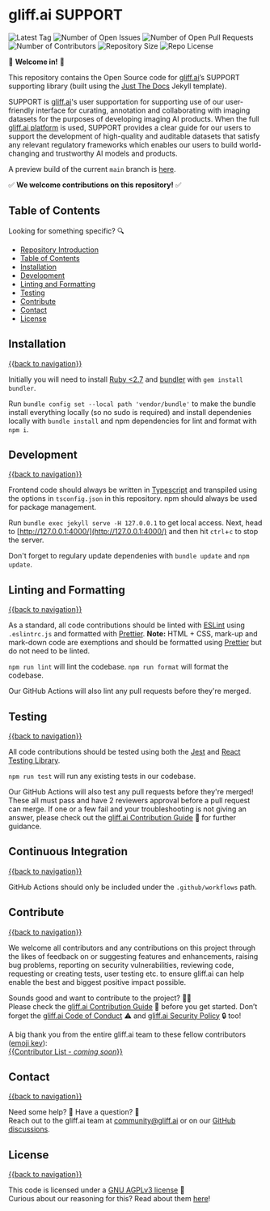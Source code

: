 # gliff.ai SUPPORT

![Latest Tag](https://img.shields.io/github/v/tag/gliff-ai/support?&label=latest_tag&style=flat-square&color=f2f2f2) ![Number of Open Issues](https://img.shields.io/github/issues/gliff-ai/support?style=flat-square&color=yellow) ![Number of Open Pull Requests](https://img.shields.io/github/issues-pr/gliff-ai/support?style=flat-square&color=yellow) ![Number of Contributors](https://img.shields.io/github/contributors/gliff-ai/support?style=flat-square&color=yellow) ![Repository Size](https://img.shields.io/github/repo-size/gliff-ai/support?style=flat-square&color=red) ![Repo License](https://img.shields.io/github/license/gliff-ai/support?color=0078FF&style=flat-square)

👋 **Welcome in!** 👋

This repository contains the Open Source code for [gliff.ai](https://gliff.ai)’s SUPPORT supporting library (built using the [Just The Docs](https://pmarsceill.github.io/just-the-docs/) Jekyll template).

SUPPORT is [gliff.ai](https://gliff.ai)'s user supportation for supporting use of our user-friendly interface for curating, annotation and collaborating with imaging datasets for the purposes of developing imaging AI products. When the full [gliff.ai platform](https://gliff.ai/software/) is used, SUPPORT provides a clear guide for our users to support the development of high-quality and auditable datasets that satisfy any relevant regulatory frameworks which enables our users to build world-changing and trustworthy AI models and products.

A preview build of the current `main` branch is [here](https://docs.gliff.app/).

✅ **We welcome contributions on this repository!** ✅

## Table of Contents

Looking for something specific? 🔍

- [Repository Introduction](#gliffai-support)
- [Table of Contents](#table-of-contents)
- [Installation](#installation)
- [Development](#development)
- [Linting and Formatting](#linting-and-formatting)
- [Testing](#testing)
- [Contribute](#contribute)
- [Contact](#contact)
- [License](#license)

## Installation

[{{back to navigation}}](#table-of-contents)

Initially you will need to install [Ruby <2.7](https://www.ruby-lang.org/en/supportation/installation/) and [bundler](https://bundler.io/) with `gem install bundler`.

Run `bundle config set --local path 'vendor/bundle'` to make the bundle install everything locally (so no sudo is required) and install dependenies locally with `bundle install` and npm dependencies for lint and format with `npm i`.

## Development

[{{back to navigation}}](#table-of-contents)

Frontend code should always be written in [Typescript](https://www.typescriptlang.org/) and transpiled using the options in `tsconfig.json` in this repository. npm should always be used for package management.

Run `bundle exec jekyll serve -H 127.0.0.1` to get local access. Next, head to [http://127.0.0.1:4000/](http://127.0.0.1:4000/) and then hit `ctrl`+`c` to stop the server.

Don't forget to regulary update dependenies with `bundle update` and `npm update`.

## Linting and Formatting

[{{back to navigation}}](#table-of-contents)

As a standard, all code contributions should be linted with [ESLint](https://eslint.org/) using `.eslintrc.js` and formatted with [Prettier](https://prettier.io/). **Note:** HTML + CSS, mark-up and mark-down code are exemptions and should be formatted using [Prettier](https://prettier.io/) but do not need to be linted.

`npm run lint` will lint the codebase.
`npm run format` will format the codebase.

Our GitHub Actions will also lint any pull requests before they're merged.

## Testing

[{{back to navigation}}](#table-of-contents)

All code contributions should be tested using both the [Jest](https://jestjs.io/) and [React Testing Library](https://testing-library.com/docs/react-testing-library/intro/).

`npm run test` will run any existing tests in our codebase.

Our GitHub Actions will also test any pull requests before they're merged! These all must pass and have 2 reviewers approval before a pull request can merge. If one or a few fail and your troubleshooting is not giving an answer, please check out the [gliff.ai Contribution Guide](https://github.com/gliff-ai/.github/blob/main/CONTRIBUTING.md) 👋 for further guidance.

## Continuous Integration

[{{back to navigation}}](#table-of-contents)

GitHub Actions should only be included under the `.github/workflows` path.

## Contribute

[{{back to navigation}}](#table-of-contents)

We welcome all contributors and any contributions on this project through the likes of feedback on or suggesting features and enhancements, raising bug problems, reporting on security vulnerabilities, reviewing code, requesting or creating tests, user testing etc. to ensure gliff.ai can help enable the best and biggest positive impact possible.

Sounds good and want to contribute to the project? 🧑‍💻 \
Please check the [gliff.ai Contribution Guide](<(https://github.com/gliff-ai/.github/blob/main/CONTRIBUTING.md)>) 👋 before you get started. Don’t forget the [gliff.ai Code of Conduct](<(https://github.com/gliff-ai/.github/blob/main/CODE_OF_CONDUCT.md)>) ⚠️ and [gliff.ai Security Policy](<(https://github.com/gliff-ai/.github/blob/main/SECURITY.md)>) 🔒 too!

A big thank you from the entire gliff.ai team to these fellow contributors ([emoji key](https://allcontributors.org/docs/en/emoji-key)): \
[{{Contributor List - _coming soon_}}](https://github.com/all-contributors/all-contributors)

## Contact

[{{back to navigation}}](#table-of-contents)

Need some help? 🤔 Have a question? 🧠 \
Reach out to the gliff.ai team at [community@gliff.ai](mailto:community@gliff.ai?subject=[GitHub]) or on our [GitHub discussions](https://github.com/gliff-ai/roadmap/discussions/landing).

## License

[{{back to navigation}}](#table-of-contents)

This code is licensed under a [GNU AGPLv3 license](https://github.com/gliff-ai/support/blob/main/LICENSE) 📝 \
Curious about our reasoning for this? Read about them [here](https://gliff.ai/articles/open-source-license-gnu-agplv3/)!
